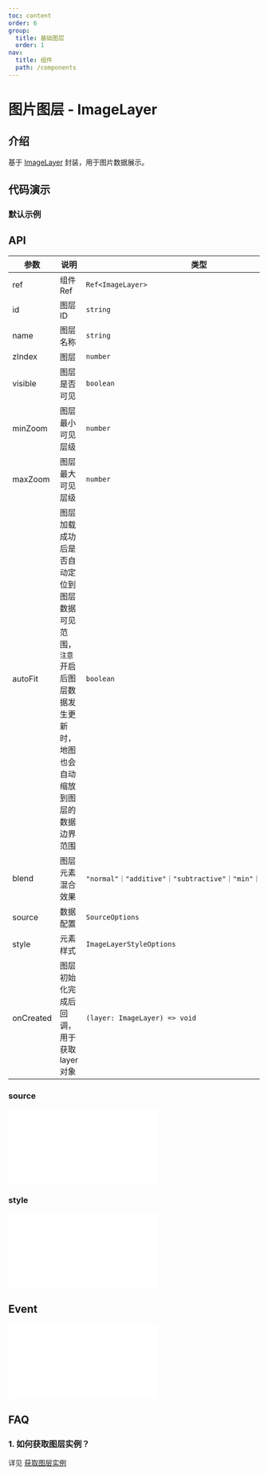 ```yaml
---
toc: content
order: 6
group:
  title: 基础图层
  order: 1
nav:
  title: 组件
  path: /components
---
```


# 图片图层 - ImageLayer

## 介绍

基于 [ImageLayer](https://l7plot.antv.antgroup.com/zh/docs/api/base-layers/image-layer) 封装，用于图片数据展示。

## 代码演示

### 默认示例

<code src="./demos/default.tsx" compact></code>

## API

| 参数      | 说明                                                                                                               | 类型                                                        | 默认值     |
| --------- | ------------------------------------------------------------------------------------------------------------------ | ----------------------------------------------------------- | ---------- |
| ref       | 组件 Ref                                                                                                           | `Ref<ImageLayer>`                                           | --         |
| id        | 图层 ID                                                                                                            | `string`                                                    | --         |
| name      | 图层名称                                                                                                           | `string`                                                    | --         |
| zIndex    | 图层                                                                                                               | `number`                                                    | --         |
| visible   | 图层是否可见                                                                                                       | `boolean`                                                   | `true`     |
| minZoom   | 图层最小可见层级                                                                                                   | `number`                                                    | --         |
| maxZoom   | 图层最大可见层级                                                                                                   | `number`                                                    | --         |
| autoFit   | 图层加载成功后是否自动定位到图层数据可见范围，`注意`开启后图层数据发生更新时，地图也会自动缩放到图层的数据边界范围 | `boolean`                                                   | `false`    |
| blend     | 图层元素混合效果                                                                                                   | `"normal"｜"additive"｜"subtractive"｜"min"｜"max"｜"none"` | `"normal"` |
| source    | 数据配置                                                                                                           | `SourceOptions`                                             | `(必选)`   |
| style     | 元素样式                                                                                                           | `ImageLayerStyleOptions`                                    | --         |
| onCreated | 图层初始化完成后回调，用于获取 layer 对象                                                                          | `(layer: ImageLayer) => void`                               | --         |

### source

<embed src="../../../../../docs/common/layer/image-layer/source.md"></embed>

### style

<embed src="../../../../../docs/common/layer/image-layer/style.md"></embed>

## Event

<embed src="../../../../../docs/common/layer/base-common/event.md"></embed>

## FAQ

### 1. 如何获取图层实例？

详见 [获取图层实例](/components/layers/composite-layers/bubble-layer#1-如何获取图层实例)
